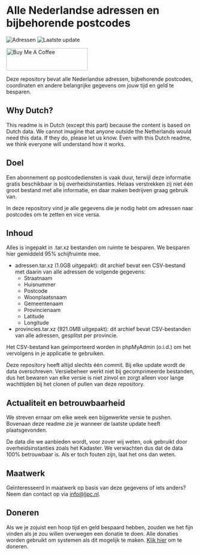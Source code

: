 # Alle Nederlandse adressen en bijbehorende postcodes

![Adressen](https://img.shields.io/badge/adressen-9.531.696-brightgreen) ![Laatste update](https://img.shields.io/badge/laatste%20update-07--12--2024-brightgreen)

<a href="https://www.buymeacoffee.com/Lars-" target="_blank"><img src="https://cdn.buymeacoffee.com/buttons/v2/default-orange.png" alt="Buy Me A Coffee" height="60" style="height: 60px !important;width: 217px !important;" ></a>

Deze repository bevat alle Nederlandse adressen, bijbehorende postcodes, coordinaten en andere belangrijke gegevens om jouw tijd en geld te besparen.

## Why Dutch?

This readme is in Dutch (except this part) because the content is based on Dutch data. We cannot imagine that anyone outside the Netherlands would need this data. If they do, please let us know. Even with this Dutch readme, we think
everyone will understand how it works.

## Doel

Een abonnement op postcodediensten is vaak duur, terwijl deze informatie gratis beschikbaar is bij overheidsinstanties. Helaas verstrekken zij niet één groot bestand met alle informatie, en daar maken bedrijven graag gebruik van.

In deze repository vind je alle gegevens die je nodig hebt om adressen naar postcodes om te zetten en vice versa.

## Inhoud

Alles is ingepakt in .tar.xz bestanden om ruimte te besparen. We besparen hier gemiddeld 95% schijfruimte mee.

- adressen.tar.xz (1.0GB uitgepakt): dit archief bevat een CSV-bestand met daarin van alle adressen de volgende gegevens:
    - Straatnaam
    - Huisnummer
    - Postcode
    - Woonplaatsnaam
    - Gemeentenaam
    - Provincienaam
    - Latitude
    - Longitude
- provincies.tar.xz (921.0MB uitgepakt): dit archief bevat CSV-bestanden van alle adressen, gesplitst per provincie.

Het CSV-bestand kan geïmporteerd worden in phpMyAdmin (o.i.d.) om het vervolgens in je applicatie te gebruiken.

Deze repository heeft altijd slechts één commit. Bij elke update wordt de data overschreven. Versiebeheer werkt niet bij gecomprimeerde bestanden, dus het bewaren van elke versie is niet zinvol en zorgt alleen voor lange wachttijden bij het
clonen of pullen van deze repository.

## Actualiteit en betrouwbaarheid

We streven ernaar om elke week een bijgewerkte versie te pushen. Bovenaan deze readme zie je wanneer de laatste update heeft plaatsgevonden.

De data die we aanbieden wordt, voor zover wij weten, ook gebruikt door overheidsinstanties zoals het Kadaster. We verwachten dus dat de data 100% betrouwbaar is. Als er toch fouten zijn, laat het ons dan weten.

## Maatwerk

Geïnteresseerd in maatwerk op basis van deze gegevens of iets anders? Neem dan contact op
via [info@ljpc.nl](mailto:info@ljpc.nl?subject=Postcode%20repository).

## Doneren

Als we je zojuist een hoop tijd en geld bespaard hebben, zouden we het fijn vinden als je zou willen overwegen een
donatie te doen. Alle donaties worden gebruikt om systemen als dit mogelijk te
maken. [Klik hier](https://www.buymeacoffee.com/Lars-) om te doneren.
